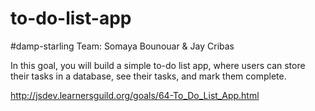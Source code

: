# to-do-list-app

#damp-starling
Team: Somaya Bounouar & Jay Cribas

In this goal, you will build a simple to-do list app, where users can store their tasks in a database, see their tasks, and mark them complete.

http://jsdev.learnersguild.org/goals/64-To_Do_List_App.html
